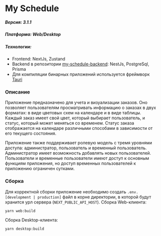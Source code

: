 # My Schedule
##### Версия: 3.1.1
##### Платформа: Web/Desktop
##### Технологии:
- Frontend: NextJs, Zustand
- Backend в репозитории [my-schedule-backend](https://github.com/PotapenkoVadim/my-schedule-backend): NestJs, PostgreSql, Prisma
- Для компиляции бинарных приложений используется фреймворк [Tauri](https://v2.tauri.app/)
### Описание
Приложение предназначено для учета и визуализации заказов. Оно позволяет пользователям просматривать информацию о заказах в двух форматах: в виде цветовых схем на календаре и в виде таблицы. Каждый заказ имеет свой цвет, который выбирает пользователь, и статус, который может меняться со временем. Статус заказа отображается на календаре различными способами в зависимости от его текущего состояния.

Приложение также поддерживает ролевую модель с тремя уровнями доступа: администратор, пользователь и временный пользователь. Администратор имеет возможность добавлять новых пользователей. Пользователи и временные пользователи имеют доступ к основным функциям приложения, но доступ временных пользователей к приложению ограничен сутками.

### Сборка
Для корректной сборки приложение необходимо создать `.env.[development | production]` файл в корне директории, в которой будут хранится урл сервера (`NEXT_PUBLIC_API_HOST`).
Сборка Web-клиента:
```sh
yarn web:build
```
Сборка Desktop-клиента:
```sh
yarn desktop:build
```
